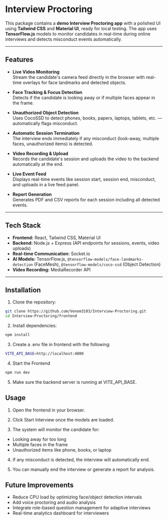 # Interview Proctoring 

This package contains a **demo Interview Proctoring app** with a polished UI using **Tailwind CSS** and **Material UI**, ready for local testing. The app uses **TensorFlow.js** models to monitor candidates in real-time during online interviews and detects misconduct events automatically.

---

## Features

- **Live Video Monitoring**  
  Stream the candidate's camera feed directly in the browser with real-time overlays for face landmarks and detected objects.

- **Face Tracking & Focus Detection**  
  Detects if the candidate is looking away or if multiple faces appear in the frame.

- **Unauthorized Object Detection**  
  Uses CocoSSD to detect phones, books, papers, laptops, tablets, etc. — automatically flags misconduct.

- **Automatic Session Termination**  
  The interview ends immediately if any misconduct (look-away, multiple faces, unauthorized items) is detected.

- **Video Recording & Upload**  
  Records the candidate's session and uploads the video to the backend automatically at the end.

- **Live Event Feed**  
  Displays real-time events like session start, session end, misconduct, and uploads in a live feed panel.

- **Report Generation**  
  Generates PDF and CSV reports for each session including all detected events.

---

## Tech Stack

- **Frontend:** React, Tailwind CSS, Material UI  
- **Backend:** Node.js + Express (API endpoints for sessions, events, video uploads)  
- **Real-time Communication:** Socket.io  
- **AI Models:** TensorFlow.js, `@tensorflow-models/face-landmarks-detection` (FaceMesh), `@tensorflow-models/coco-ssd` (Object Detection)  
- **Video Recording:** MediaRecorder API

---

## Installation

1. Clone the repository:

```bash
git clone https://github.com/Venom3103/Interview-Proctoring.git
cd Interview-Proctoring/frontend
```
2. Install dependencies:

```bash
npm install
```

3. Create a .env file in frontend with the following:

```bash
VITE_API_BASE=http://localhost:4000
```
4. Start the Frontend
```bash
npm run dev
```
5. Make sure the backend server is running at VITE_API_BASE.

## Usage

1. Open the frontend in your browser.

2. Click Start Interview once the models are loaded.

3. The system will monitor the candidate for:

- Looking away for too long
- Multiple faces in the frame
- Unauthorized items like phone, books, or laptop

4. If any misconduct is detected, the interview will automatically end.

5. You can manually end the interview or generate a report for analysis.

## Future Improvements

- Reduce CPU load by optimizing face/object detection intervals
- Add voice proctoring and audio analysis
- Integrate role-based question management for adaptive interviews
- Real-time analytics dashboard for interviewers
